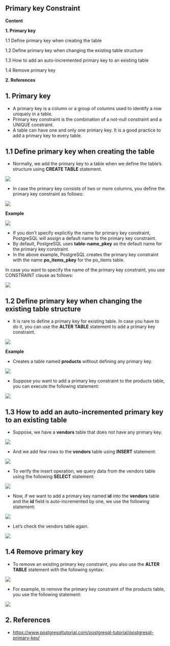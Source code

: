 ## Primary key Constraint

**Content**

**1. Primary key**

1.1 Define primary key when creating the table

1.2 Define primary key when changing the existing table structure

1.3 How to add an auto-incremented primary key to an existing table

1.4 Remove primary key

**2. References**

## 1. Primary key

-   A primary key is a column or a group of columns used to identify a row uniquely in a table.
-   Primary key constraint is the combination of a not-null constraint and a UNIQUE constraint.
-   A table can have one and only one primary key. It is a good practice to add a primary key to every table.

## 1.1 Define primary key when creating the table

-   Normally, we add the primary key to a table when we define the table’s structure using **CREATE TABLE** statement.

![](media/eb7cd7de58e32d25721128d712e529d3.png)

-   In case the primary key consists of two or more columns, you define the primary key constraint as follows:

![](media/4442b7db4329e5d291bf1a8edb519479.png)

**Example**

![](media/3c88ea1340f6085a10173109fc24fff1.png)

-   If you don’t specify explicitly the name for primary key constraint, PostgreSQL will assign a default name to the primary key constraint.
-   By default, PostgreSQL uses **table-name_pkey** as the default name for the primary key constraint.
-   In the above example, PostgreSQL creates the primary key constraint with the name **po_items_pkey** for the po_items table.

In case you want to specify the name of the primary key constraint, you use CONSTRAINT clause as follows:

![](media/f9ce8649a4dc9a35f26fe2af5e5adac4.png)

## 1.2 Define primary key when changing the existing table structure

-   It is rare to define a primary key for existing table. In case you have to do it, you can use the **ALTER** **TABLE** statement to add a primary key constraint.

![](media/c1a1cb2f7591c1a42bdf615d8468b45e.png)

**Example**

-   Creates a table named **products** without defining any primary key.

![](media/f50c7e6bb01d659004cc5107e50d6145.png)

-   Suppose you want to add a primary key constraint to the products table, you can execute the following statement:

![](media/0d40a408eee603ec6e7be9a32ab26916.png)

## 1.3 How to add an auto-incremented primary key to an existing table

-   Suppose, we have a **vendors** table that does not have any primary key.

![](media/90a81db53ea837356463a01106f7bdb6.png)

-   And we add few rows to the **vendors** table using **INSERT** statement:

![](media/8460c4acacdef17044853bb7850335c9.png)

-   To verify the insert operation, we query data from the vendors table using the following **SELECT** statement:

![](media/82e682b15b6a21f8eca8f8f0ee38c69a.png)

-   Now, if we want to add a primary key named **id** into the **vendors** table and the **id** field is auto-incremented by one, we use the following statement:

![](media/f2fdd14470bead0c01da1bd95731f71c.png)

-   Let’s check the vendors table again.

![](media/8df3e4dfa7ec63be963c8a9b584da4e6.png)

## 1.4 Remove primary key

-   To remove an existing primary key constraint, you also use the **ALTER TABLE** statement with the following syntax:

![](media/6a8c1543053c1a95d1ed2c5d4b004ea1.png)

-   For example, to remove the primary key constraint of the products table, you use the following statement:

![](media/e6edf81f62c2710cf2178eb6a8968e60.png)

## 2. References

-   https://www.postgresqltutorial.com/postgresql-tutorial/postgresql-primary-key/
